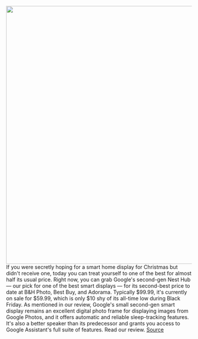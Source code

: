 <img src='https://cdn.vox-cdn.com/thumbor/pgxCIwkAEL8s7NH9x9BanDsuKLY=/0x0:2040x1360/1200x800/filters:focal(857x517:1183x843)/cdn.vox-cdn.com/uploads/chorus_image/image/70345652/dseifert_20210323_4485_0001.0.jpg' width='700px' /><br/>
If you were secretly hoping for a smart home display for Christmas but didn't receive one, today you can treat yourself to one of the best for almost half its usual price. Right now, you can grab Google's second-gen Nest Hub — our pick for one of the best smart displays — for its second-best price to date at B&H Photo, Best Buy, and Adorama. Typically $99.99, it's currently on sale for $59.99, which is only $10 shy of its all-time low during Black Friday. As mentioned in our review, Google's small second-gen smart display remains an excellent digital photo frame for displaying images from Google Photos, and it offers automatic and reliable sleep-tracking features. It's also a better speaker than its predecessor and grants you access to Google Assistant's full suite of features. Read our review.
<a href='https://www.theverge.com/good-deals/2022/1/4/22865019/google-nest-hub-apple-watch-series-7-wacom-one-airtag-loop-lg-a1-tv-deal-sale'> Source <a/>